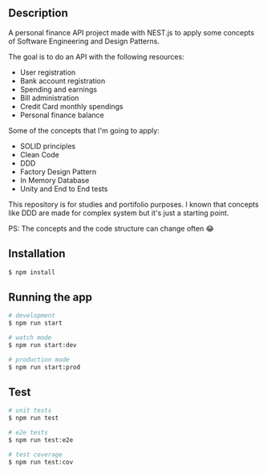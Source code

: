 ## Description  

A personal finance API project made with NEST.js to apply some concepts of Software Engineering 
and Design Patterns.

The goal is to do an API with the following resources:

- User registration
- Bank account registration
- Spending and earnings
- Bill administration
- Credit Card monthly spendings
- Personal finance balance

Some of the concepts that I'm going to apply:

- SOLID principles
- Clean Code
- DDD 
- Factory Design Pattern
- In Memory Database
- Unity and End to End tests


This repository is for studies and portifolio purposes. 
I known that concepts like DDD are made for complex system but
it's just a starting point.

PS: The concepts and the code structure can change often 😂


## Installation

```bash
$ npm install
```

## Running the app

```bash
# development
$ npm run start

# watch mode
$ npm run start:dev

# production mode
$ npm run start:prod
```

## Test

```bash
# unit tests
$ npm run test

# e2e tests
$ npm run test:e2e

# test coverage
$ npm run test:cov
```
